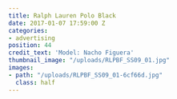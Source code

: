 ```yaml
---
title: Ralph Lauren Polo Black
date: 2017-01-07 17:59:00 Z
categories:
- advertising
position: 44
credit_text: 'Model: Nacho Figuera'
thumbnail_image: "/uploads/RLPBF_SS09_01.jpg"
images:
- path: "/uploads/RLPBF_SS09_01-6cf66d.jpg"
  class: half
---
```


